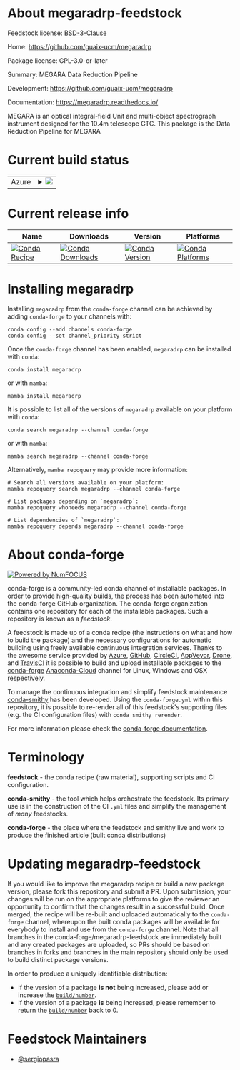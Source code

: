 About megaradrp-feedstock
=========================

Feedstock license: [BSD-3-Clause](https://github.com/conda-forge/megaradrp-feedstock/blob/main/LICENSE.txt)

Home: https://github.com/guaix-ucm/megaradrp

Package license: GPL-3.0-or-later

Summary: MEGARA Data Reduction Pipeline

Development: https://github.com/guaix-ucm/megaradrp

Documentation: https://megaradrp.readthedocs.io/

MEGARA is an optical integral-field Unit and multi-object spectrograph
instrument designed for the 10.4m telescope GTC. This package is
the Data Reduction Pipeline for MEGARA


Current build status
====================


<table>
    
  <tr>
    <td>Azure</td>
    <td>
      <details>
        <summary>
          <a href="https://dev.azure.com/conda-forge/feedstock-builds/_build/latest?definitionId=622&branchName=main">
            <img src="https://dev.azure.com/conda-forge/feedstock-builds/_apis/build/status/megaradrp-feedstock?branchName=main">
          </a>
        </summary>
        <table>
          <thead><tr><th>Variant</th><th>Status</th></tr></thead>
          <tbody><tr>
              <td>linux_64_python3.10.____cpython</td>
              <td>
                <a href="https://dev.azure.com/conda-forge/feedstock-builds/_build/latest?definitionId=622&branchName=main">
                  <img src="https://dev.azure.com/conda-forge/feedstock-builds/_apis/build/status/megaradrp-feedstock?branchName=main&jobName=linux&configuration=linux%20linux_64_python3.10.____cpython" alt="variant">
                </a>
              </td>
            </tr><tr>
              <td>linux_64_python3.8.____cpython</td>
              <td>
                <a href="https://dev.azure.com/conda-forge/feedstock-builds/_build/latest?definitionId=622&branchName=main">
                  <img src="https://dev.azure.com/conda-forge/feedstock-builds/_apis/build/status/megaradrp-feedstock?branchName=main&jobName=linux&configuration=linux%20linux_64_python3.8.____cpython" alt="variant">
                </a>
              </td>
            </tr><tr>
              <td>linux_64_python3.9.____cpython</td>
              <td>
                <a href="https://dev.azure.com/conda-forge/feedstock-builds/_build/latest?definitionId=622&branchName=main">
                  <img src="https://dev.azure.com/conda-forge/feedstock-builds/_apis/build/status/megaradrp-feedstock?branchName=main&jobName=linux&configuration=linux%20linux_64_python3.9.____cpython" alt="variant">
                </a>
              </td>
            </tr><tr>
              <td>osx_64_python3.10.____cpython</td>
              <td>
                <a href="https://dev.azure.com/conda-forge/feedstock-builds/_build/latest?definitionId=622&branchName=main">
                  <img src="https://dev.azure.com/conda-forge/feedstock-builds/_apis/build/status/megaradrp-feedstock?branchName=main&jobName=osx&configuration=osx%20osx_64_python3.10.____cpython" alt="variant">
                </a>
              </td>
            </tr><tr>
              <td>osx_64_python3.8.____cpython</td>
              <td>
                <a href="https://dev.azure.com/conda-forge/feedstock-builds/_build/latest?definitionId=622&branchName=main">
                  <img src="https://dev.azure.com/conda-forge/feedstock-builds/_apis/build/status/megaradrp-feedstock?branchName=main&jobName=osx&configuration=osx%20osx_64_python3.8.____cpython" alt="variant">
                </a>
              </td>
            </tr><tr>
              <td>osx_64_python3.9.____cpython</td>
              <td>
                <a href="https://dev.azure.com/conda-forge/feedstock-builds/_build/latest?definitionId=622&branchName=main">
                  <img src="https://dev.azure.com/conda-forge/feedstock-builds/_apis/build/status/megaradrp-feedstock?branchName=main&jobName=osx&configuration=osx%20osx_64_python3.9.____cpython" alt="variant">
                </a>
              </td>
            </tr><tr>
              <td>osx_arm64_python3.10.____cpython</td>
              <td>
                <a href="https://dev.azure.com/conda-forge/feedstock-builds/_build/latest?definitionId=622&branchName=main">
                  <img src="https://dev.azure.com/conda-forge/feedstock-builds/_apis/build/status/megaradrp-feedstock?branchName=main&jobName=osx&configuration=osx%20osx_arm64_python3.10.____cpython" alt="variant">
                </a>
              </td>
            </tr><tr>
              <td>osx_arm64_python3.8.____cpython</td>
              <td>
                <a href="https://dev.azure.com/conda-forge/feedstock-builds/_build/latest?definitionId=622&branchName=main">
                  <img src="https://dev.azure.com/conda-forge/feedstock-builds/_apis/build/status/megaradrp-feedstock?branchName=main&jobName=osx&configuration=osx%20osx_arm64_python3.8.____cpython" alt="variant">
                </a>
              </td>
            </tr><tr>
              <td>osx_arm64_python3.9.____cpython</td>
              <td>
                <a href="https://dev.azure.com/conda-forge/feedstock-builds/_build/latest?definitionId=622&branchName=main">
                  <img src="https://dev.azure.com/conda-forge/feedstock-builds/_apis/build/status/megaradrp-feedstock?branchName=main&jobName=osx&configuration=osx%20osx_arm64_python3.9.____cpython" alt="variant">
                </a>
              </td>
            </tr><tr>
              <td>win_64_python3.10.____cpython</td>
              <td>
                <a href="https://dev.azure.com/conda-forge/feedstock-builds/_build/latest?definitionId=622&branchName=main">
                  <img src="https://dev.azure.com/conda-forge/feedstock-builds/_apis/build/status/megaradrp-feedstock?branchName=main&jobName=win&configuration=win%20win_64_python3.10.____cpython" alt="variant">
                </a>
              </td>
            </tr><tr>
              <td>win_64_python3.8.____cpython</td>
              <td>
                <a href="https://dev.azure.com/conda-forge/feedstock-builds/_build/latest?definitionId=622&branchName=main">
                  <img src="https://dev.azure.com/conda-forge/feedstock-builds/_apis/build/status/megaradrp-feedstock?branchName=main&jobName=win&configuration=win%20win_64_python3.8.____cpython" alt="variant">
                </a>
              </td>
            </tr><tr>
              <td>win_64_python3.9.____cpython</td>
              <td>
                <a href="https://dev.azure.com/conda-forge/feedstock-builds/_build/latest?definitionId=622&branchName=main">
                  <img src="https://dev.azure.com/conda-forge/feedstock-builds/_apis/build/status/megaradrp-feedstock?branchName=main&jobName=win&configuration=win%20win_64_python3.9.____cpython" alt="variant">
                </a>
              </td>
            </tr>
          </tbody>
        </table>
      </details>
    </td>
  </tr>
</table>

Current release info
====================

| Name | Downloads | Version | Platforms |
| --- | --- | --- | --- |
| [![Conda Recipe](https://img.shields.io/badge/recipe-megaradrp-green.svg)](https://anaconda.org/conda-forge/megaradrp) | [![Conda Downloads](https://img.shields.io/conda/dn/conda-forge/megaradrp.svg)](https://anaconda.org/conda-forge/megaradrp) | [![Conda Version](https://img.shields.io/conda/vn/conda-forge/megaradrp.svg)](https://anaconda.org/conda-forge/megaradrp) | [![Conda Platforms](https://img.shields.io/conda/pn/conda-forge/megaradrp.svg)](https://anaconda.org/conda-forge/megaradrp) |

Installing megaradrp
====================

Installing `megaradrp` from the `conda-forge` channel can be achieved by adding `conda-forge` to your channels with:

```
conda config --add channels conda-forge
conda config --set channel_priority strict
```

Once the `conda-forge` channel has been enabled, `megaradrp` can be installed with `conda`:

```
conda install megaradrp
```

or with `mamba`:

```
mamba install megaradrp
```

It is possible to list all of the versions of `megaradrp` available on your platform with `conda`:

```
conda search megaradrp --channel conda-forge
```

or with `mamba`:

```
mamba search megaradrp --channel conda-forge
```

Alternatively, `mamba repoquery` may provide more information:

```
# Search all versions available on your platform:
mamba repoquery search megaradrp --channel conda-forge

# List packages depending on `megaradrp`:
mamba repoquery whoneeds megaradrp --channel conda-forge

# List dependencies of `megaradrp`:
mamba repoquery depends megaradrp --channel conda-forge
```


About conda-forge
=================

[![Powered by
NumFOCUS](https://img.shields.io/badge/powered%20by-NumFOCUS-orange.svg?style=flat&colorA=E1523D&colorB=007D8A)](https://numfocus.org)

conda-forge is a community-led conda channel of installable packages.
In order to provide high-quality builds, the process has been automated into the
conda-forge GitHub organization. The conda-forge organization contains one repository
for each of the installable packages. Such a repository is known as a *feedstock*.

A feedstock is made up of a conda recipe (the instructions on what and how to build
the package) and the necessary configurations for automatic building using freely
available continuous integration services. Thanks to the awesome service provided by
[Azure](https://azure.microsoft.com/en-us/services/devops/), [GitHub](https://github.com/),
[CircleCI](https://circleci.com/), [AppVeyor](https://www.appveyor.com/),
[Drone](https://cloud.drone.io/welcome), and [TravisCI](https://travis-ci.com/)
it is possible to build and upload installable packages to the
[conda-forge](https://anaconda.org/conda-forge) [Anaconda-Cloud](https://anaconda.org/)
channel for Linux, Windows and OSX respectively.

To manage the continuous integration and simplify feedstock maintenance
[conda-smithy](https://github.com/conda-forge/conda-smithy) has been developed.
Using the ``conda-forge.yml`` within this repository, it is possible to re-render all of
this feedstock's supporting files (e.g. the CI configuration files) with ``conda smithy rerender``.

For more information please check the [conda-forge documentation](https://conda-forge.org/docs/).

Terminology
===========

**feedstock** - the conda recipe (raw material), supporting scripts and CI configuration.

**conda-smithy** - the tool which helps orchestrate the feedstock.
                   Its primary use is in the construction of the CI ``.yml`` files
                   and simplify the management of *many* feedstocks.

**conda-forge** - the place where the feedstock and smithy live and work to
                  produce the finished article (built conda distributions)


Updating megaradrp-feedstock
============================

If you would like to improve the megaradrp recipe or build a new
package version, please fork this repository and submit a PR. Upon submission,
your changes will be run on the appropriate platforms to give the reviewer an
opportunity to confirm that the changes result in a successful build. Once
merged, the recipe will be re-built and uploaded automatically to the
`conda-forge` channel, whereupon the built conda packages will be available for
everybody to install and use from the `conda-forge` channel.
Note that all branches in the conda-forge/megaradrp-feedstock are
immediately built and any created packages are uploaded, so PRs should be based
on branches in forks and branches in the main repository should only be used to
build distinct package versions.

In order to produce a uniquely identifiable distribution:
 * If the version of a package **is not** being increased, please add or increase
   the [``build/number``](https://docs.conda.io/projects/conda-build/en/latest/resources/define-metadata.html#build-number-and-string).
 * If the version of a package **is** being increased, please remember to return
   the [``build/number``](https://docs.conda.io/projects/conda-build/en/latest/resources/define-metadata.html#build-number-and-string)
   back to 0.

Feedstock Maintainers
=====================

* [@sergiopasra](https://github.com/sergiopasra/)

